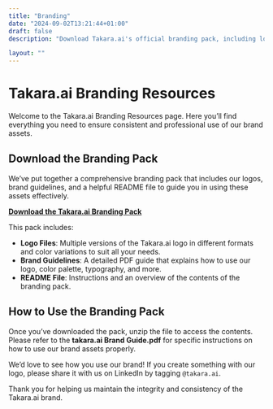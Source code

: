 ```yaml
---
title: "Branding"
date: "2024-09-02T13:21:44+01:00"
draft: false
description: "Download Takara.ai's official branding pack, including logos, brand guidelines, and usage instructions. Ensure consistent and professional use of our brand assets across all platforms."

layout: ""
---
```


# Takara.ai Branding Resources

Welcome to the Takara.ai Branding Resources page. Here you’ll find everything you need to ensure consistent and professional use of our brand assets.

## Download the Branding Pack

We’ve put together a comprehensive branding pack that includes our logos, brand guidelines, and a helpful README file to guide you in using these assets effectively.

[**Download the Takara.ai Branding Pack**](/brand/Takara.ai-Brand.zip)

This pack includes:

- **Logo Files**: Multiple versions of the Takara.ai logo in different formats and color variations to suit all your needs.
- **Brand Guidelines**: A detailed PDF guide that explains how to use our logo, color palette, typography, and more.
- **README File**: Instructions and an overview of the contents of the branding pack.

## How to Use the Branding Pack

Once you’ve downloaded the pack, unzip the file to access the contents. Please refer to the **takara.ai Brand Guide.pdf** for specific instructions on how to use our brand assets properly.

We’d love to see how you use our brand! If you create something with our logo, please share it with us on LinkedIn by tagging `@takara.ai`.

Thank you for helping us maintain the integrity and consistency of the Takara.ai brand.
